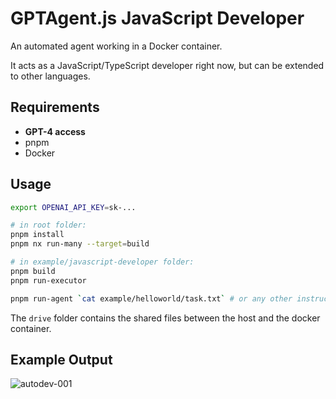 # GPTAgent.js JavaScript Developer

An automated agent working in a Docker container.

It acts as a JavaScript/TypeScript developer right now, but can be extended to other languages.

## Requirements

- **GPT-4 access**
- pnpm
- Docker

## Usage

```sh
export OPENAI_API_KEY=sk-...

# in root folder:
pnpm install
pnpm nx run-many --target=build

# in example/javascript-developer folder:
pnpm build
pnpm run-executor

pnpm run-agent `cat example/helloworld/task.txt` # or any other instruction
```

The `drive` folder contains the shared files between the host and the docker container.

## Example Output

![autodev-001](https://github.com/lgrammel/gptagent.js/raw/main/example/javascript-developer/screenshot/autodev-001.png)
